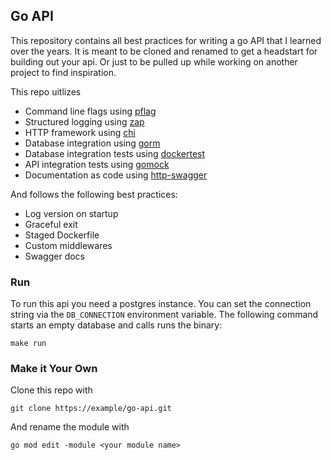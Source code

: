 ## Go API

This repository contains all best practices for writing a go API that I learned over the years. It is meant to be cloned
and renamed to get a headstart for building out your api. Or just to be pulled up while working on another project to
find inspiration.

This repo uitlizes

* Command line flags using [pflag](https://github.com/spf13/pflag)
* Structured logging using [zap](https://github.com/uber-go/zap)
* HTTP framework using [chi](https://github.com/go-chi/chi)
* Database integration using [gorm](https://github.com/go-gorm/gorm)
* Database integration tests using [dockertest](https://github.com/ory/dockertest)
* API integration tests using [gomock](https://github.com/golang/mock)
* Documentation as code using [http-swagger](https://github.com/swaggo/http-swagger)

And follows the following best practices:

* Log version on startup
* Graceful exit
* Staged Dockerfile
* Custom middlewares
* Swagger docs

### Run

To run this api you need a postgres instance. You can set the connection string via the `DB_CONNECTION` environment
variable. The following command starts an empty database and calls runs the binary:
```shell script
make run
```

### Make it Your Own

Clone this repo with
```shell script
git clone https://example/go-api.git
```
And rename the module with
```shell script
go mod edit -module <your module name>
```
